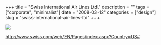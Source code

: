 +++
title = "Swiss International Air Lines Ltd."
description = ""
tags = ["corporate", "minimalist"]
date = "2008-03-12"
categories = ["design"]
slug = "swiss-international-air-lines-ltd"
+++


 

  <div id="screens-thumbs" class="clearfix">
    <div class="txt-center" id="design-submission"><a href="http://www.swiss.com/web/EN/Pages/index.aspx?Country=US#"><img id='bluga-thumbnail-837' class='bluga-thumbnail large' src='//konigi.com/media/bluga/
wt47f279087f29b_0.jpg'/></a></div>  
  </div>   
<p><a href="http://www.swiss.com/web/EN/Pages/index.aspx?Country=US#">http://www.swiss.com/web/EN/Pages/index.aspx?Country=US#</a></p>





